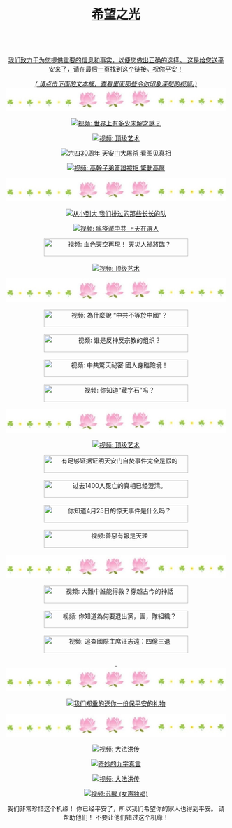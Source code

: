 <a id="user-content-1" class="anchor" aria-hidden="true" href="#1">
<a name="1" id="1" target="_blank"></a> <span id="1"></span>
<a name="2" id="2" target="_blank"></a> <span id="2"></span>
<a name="3" id="3" target="_blank"></a> <span id="3"></span>
<a name="4" id="4" target="_blank"></a> <span id="4"></span>
<a name="5" id="5" target="_blank"></a> <span id="5"></span>
<a name="6" id="6" target="_blank"></a> <span id="6"></span>
<a name="7" id="7" target="_blank"></a> <span id="7"></span>
<a id="user-content-1" href="#1">
<div align="center" colour="yellow" >
<h1><p><strong> 希望之光 </strong></p></h1><br>
<br>  
<p> 我们致力于为您提供重要的信息和事实，以便您做出正确的选择。 这是给您送平安来了，请在最后一页找到这个链接。祝你平安！</p>
  <i> ( 请点击下面的文本框，查看里面那些令你印象深刻的视频。) </i>
<img src="/anh/haha.jpg"><br>
  
<p><a href="https://gitlab.com/hellonice/helloguys/-/raw/main/vd1.mp4 " target=_blank><img width="330" height="40" src="https://img.shields.io/badge/视频: 世界上有多少未解之謎？-009fcc?logoWidth=1" title="视频: 世界上有多少未解之謎？" alt="视频: 世界上有多少未解之謎？"></a></p>
<p><a href="https://gitlab.com/cionana88/celestial1/-/raw/main/shenyun1.mp4" target=_blank><img width="330" height="40" src="https://img.shields.io/badge/视频: 顶级艺术 -009fcc?logoWidth=1" title="视频: 顶级艺术" alt="视频:  顶级艺术"></a></p>
<p><a href="https://gitlab.com/Tyuonn/jobb/-/raw/main/6.4.mp4 " target=_blank><img width="330" height="40" src="https://img.shields.io/badge/ 六四30周年 天安门大屠杀 看图见真相-009fcc?logoWidth=1" title="六四30周年 天安门大屠杀 看图见真相 " alt="六四30周年 天安门大屠杀 看图见真相 "></a></p>

<p><a href="https://gitlab.com/Ziontty6/celestial3/-/raw/main/vd4.mp4 " target=_blank><img width="330" height="40" src="https://img.shields.io/badge/视频: 高幹子弟簽證被拒 驚動高層-009fcc?logoWidth=1" title="视频: 高幹子弟簽證被拒 驚動高層" alt="视频: 高幹子弟簽證被拒 驚動高層"></a></p>
  
<img src="/anh/haha.jpg"><br>
  
<p><a href="https://gitlab.com/Ava88/celestial5/-/raw/main/vd7.mp4" target=_blank><img width="330" height="40" src="https://img.shields.io/badge/ 从小到大 我们排过的那些长长的队-009fcc?logoWidth=1" title=" 从小到大 我们排过的那些长长的队" alt=" 从小到大 我们排过的那些长长的队"></a></p>
<p><a href="https://gitlab.com/lalaland88/celestial6/-/raw/main/d6.mp4 " target=_blank><img width="330" height="40" src="https://img.shields.io/badge/视频: 瘟疫滅中共 上天在選人-009fcc?logoWidth=1" title="视频: 瘟疫滅中共 上天在選人" alt="视频: 瘟疫滅中共 上天在選人 "></a></p>
<p><a href="https://gitlab.com/Bionolist/celestial7/-/raw/main/vd5.mp4 " target=_blank><img width="330" height="40" src="https://img.shields.io/badge/视频: 血色天空再現！ 天災人禍將臨？  -009fcc?logoWidth=1" title="视频: 血色天空再現！ 天災人禍將臨？ "></a></p>
<p><a href="https://gitlab.com/Retty99/celestial4/-/raw/main/shenyun2.mp4" target=_blank><img width="330" height="40" src="https://img.shields.io/badge/视频: 顶级艺术 -009fcc?logoWidth=1" title="视频: 顶级艺术" alt="视频:  顶级艺术"></a></p>   
<img src="/anh/haha.jpg"><br> 
  
<p><a href="https://gitlab.com/setty33/celestial8/-/raw/main/vd8.mp4" target=_blank><img width="330" height="40" src="https://img.shields.io/badge/视频: 為什麼說 “中共不等於中國”？ -009fcc?logoWidth=1" title="视频: 為什麼說 “中共不等於中國”？ "></a></p>  
<p><a href="https://gitlab.com/Getter88/celestial9/-/raw/main/vd9.MP4 " target=_blank><img width="330" height="40" src="https://img.shields.io/badge/视频:  谁是反神反宗教的组织？ -009fcc?logoWidth=1" title="视频:  谁是反神反宗教的组织？ "></a></p>  
<p><a href="https://gitlab.com/sophia888/celestial10/-/raw/main/vd10.mp4 " target=_blank><img width="330" height="40" src="https://img.shields.io/badge/视频:  中共驚天祕密 國人身臨險境！ -009fcc?logoWidth=1" title="视频:  中共驚天祕密 國人身臨險境！ "></a></p>  
<p><a href="https://gitlab.com/Serryl/celestial11/-/raw/main/vd14.mp4 " target=_blank><img width="330" height="40" src="https://img.shields.io/badge/视频: 你知道“藏字石”吗？-009fcc?logoWidth=1" title="视频:  你知道“藏字石”吗？ "></a></p>
  
<img src="/anh/haha.jpg"><br>
  
<p><a href="https://gitlab.com/Cherrylyn/celestial12/-/raw/main/shenyun4.mp4 " target=_blank><img width="330" height="40" src="https://img.shields.io/badge/视频: 顶级艺术 -009fcc?logoWidth=1" title="视频: 顶级艺术" alt="视频:  顶级艺术"></a></p>   
<p><a href="https://gitlab.com/Anonana/sounty/-/raw/main/vd12.mp4 " target=_blank><img width="330" height="40" src="https://img.shields.io/badge/ 有足够证据证明天安门自焚事件完全是假的 -009fcc?logoWidth=1" title=" 有足够证据证明天安门自焚事件完全是假的 "></a></p>  
<p><a href="https://gitlab.com/Hittyl/vounty/-/raw/main/tc1400.mp4" target=_blank><img width="330" height="40" src="https://img.shields.io/badge/ 过去1400人死亡的真相已经澄清。 -009fcc?logoWidth=1" title=" 过去1400人死亡的真相已经澄清。"></a></p>  
<p><a href="https://gitlab.com/Gunbby55/xennty/-/raw/main/sukien254.mp4  " target=_blank><img width="330" height="40" src="https://img.shields.io/badge/ 你知道4月25日的惊天事件是什么吗？ -009fcc?logoWidth=1" title=" 你知道4月25日的惊天事件是什么吗？"></a></p>  
<p><a href="https://gitlab.com/Cerryl66/drive/-/raw/main/vd13.mp4  " target=_blank><img width="330" height="40" src="https://img.shields.io/badge/视频:  善惡有報是天理-009fcc?logoWidth=1" title="视频:善惡有報是天理 "></a></p> 
  
<img src="/anh/haha.jpg"><br>

<p><a href="https://gitlab.com/Retinol67/hopely/-/raw/main/va1.MP4" target=_blank><img width="330" height="40" src="https://img.shields.io/badge/视频: 大難中誰能得救？穿越古今的神話  -009fcc?logoWidth=1" title="视频: 大難中誰能得救？穿越古今的神話 "></a></p>  
<p><a href="https://gitlab.com/Viviannanty/viananana/-/raw/main/va2.mp4 " target=_blank><img width="330" height="40" src="https://img.shields.io/badge/视频: 你知道為何要退出黨，團，隊組織？   -009fcc?logoWidth=1" title="视频: 你知道為何要退出黨，團，隊組織？ "></a></p>     
<p><a href="https://gitlab.com/Sretyl/sretyl/-/raw/main/t2.mp4" target=_blank><img width="330" height="40" src="https://img.shields.io/badge/视频: 追查國際主席汪志遠：四億三退 -009fcc?logoWidth=1" title="视频: 追查國際主席汪志遠：四億三退"></a></p> 
.
<img src="/anh/haha.jpg"><br>
  
<p><a href="http://td.duongve2.life/bighopes" target=_blank><img width="330" height="100" src="https://img.shields.io/badge/我们郑重的送你一份保平安的礼物-yellow?logoWidth=1" title="我们郑重的送你一份保平安的礼物" alt="我们郑重的送你一份保平安的礼物"></a></p>  


<img src="/anh/haha.jpg"><br>
   
<p><a href="https://gitlab.com/chanthat1/tellyou/-/raw/main/dp1.mp4" target=_blank><img width="330" height="40" src="https://img.shields.io/badge/视频:大法洪传 -009fcc?logoWidth=1" title="视频: 大法洪传" alt="视频: 大法洪传"></a></p>
<p><a href="https://gitlab.com/cece88/cecerty/-/raw/main/9chuchanngon.mp4 " target=_blank><img width="330" height="40" src="https://img.shields.io/badge/奇妙的九字真言-009fcc?logoWidth=1" title=" 奇妙的九字真言 " alt="奇妙的九字真言 "></a></p>  
<p><a href="https://gitlab.com/aqqua33/verra/-/raw/main/dp4.mp4 " target=_blank><img width="330" height="40" src="https://img.shields.io/badge/视频:大法洪传 -009fcc?logoWidth=1" title="视频: 大法洪传" alt="视频: 大法洪传"></a></p>  
<p><a href="https://gitlab.com/mylam22/xiwang/-/raw/main/gt1.mp4" target=_blank><img width="330" height="40" src="https://img.shields.io/badge/视频:苏醒 (女声独唱) -009fcc?logoWidth=1" title="视频:苏醒 (女声独唱) " alt="视频:苏醒 (女声独唱) "></a></p>  
  
<p>我们非常珍惜这个机缘！ 你已经平安了，所以我们希望你的家人也得到平安。 请帮助他们！ 不要让他们错过这个机缘！ </p>



